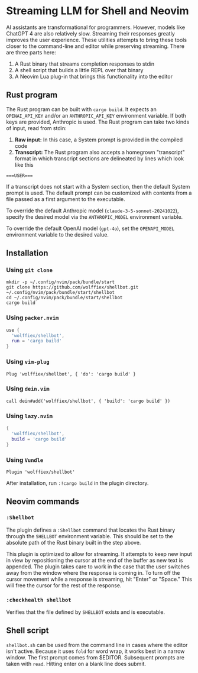 # Streaming LLM for Shell and Neovim

AI assistants are transformational for programmers. However, models like ChatGPT 4 are also relatively slow. Streaming their responses greatly improves the user experience. These utilities attempts to bring these tools closer to the command-line and editor while preserving streaming. There are three parts here:

1. A Rust binary that streams completion responses to stdin
2. A shell script that builds a little REPL over that binary
3. A Neovim Lua plug-in that brings this functionality into the editor

## Rust program

The Rust program can be built with `cargo build`. It expects an `OPENAI_API_KEY` and/or an `ANTHROPIC_API_KEY` environment variable. If both keys are provided, Anthropic is used. The Rust program can take two kinds of input, read from stdin:

1. **Raw input:** In this case, a System prompt is provided in the compiled code
2. **Transcript:** The Rust program also accepts a homegrown "transcript" format in which transcript sections are delineated by lines which look like this

```
===USER===
```

If a transcript does not start with a System section, then the default System prompt is used. The default prompt can be customized with contents from a file passed as a first argument to the executable.

To override the default Anthropic model (`claude-3-5-sonnet-20241022`), specify the desired model via the `ANTHROPIC_MODEL` environment variable.

To override the default OpenAI model (`gpt-4o`), set the `OPENAPI_MODEL` environment variable to the desired value.

## Installation

### Using `git clone`

```
mkdir -p ~/.config/nvim/pack/bundle/start
git clone https://github.com/wolffiex/shellbot.git ~/.config/nvim/pack/bundle/start/shellbot
cd ~/.config/nvim/pack/bundle/start/shellbot
cargo build
```

### Using `packer.nvim`

```lua
use {
  'wolffiex/shellbot',
  run = 'cargo build'
}
```

### Using `vim-plug`

```vim
Plug 'wolffiex/shellbot', { 'do': 'cargo build' }
```

### Using `dein.vim`

```vim
call dein#add('wolffiex/shellbot', { 'build': 'cargo build' })
```

### Using `lazy.nvim`

```lua
{
  'wolffiex/shellbot',
  build = 'cargo build'
}
```

### Using `Vundle`

```vim
Plugin 'wolffiex/shellbot'
```

After installation, run `:!cargo build` in the plugin directory.

## Neovim commands

### `:Shellbot`

The plugin defines a `:Shellbot` command that locates the Rust binary through the `SHELLBOT` environment variable. This should be set to the absolute path of the Rust binary built in the step above.

This plugin is optimized to allow for streaming. It attempts to keep new input in view by repositioning the cursor at the end of the buffer as new text is appended. The plugin takes care to work in the case that the user switches away from the window where the response is coming in. To turn off the cursor movement while a response is streaming, hit "Enter" or "Space." This will free the cursor for the rest of the response.

### `:checkhealth shellbot`

Verifies that the file defined by `SHELLBOT` exists and is executable.

## Shell script

`shellbot.sh` can be used from the command line in cases where the editor isn't active. Because it uses `fold` for word wrap, it works best in a narrow window. The first prompt comes from $EDITOR. Subsequent prompts are taken with `read`. Hitting enter on a blank line does submit.
